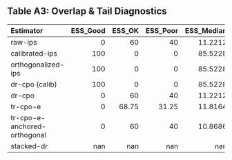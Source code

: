 ## Table A3: Overlap & Tail Diagnostics

| Estimator                    |   ESS_Good |   ESS_OK |   ESS_Poor |   ESS_Median |   Tail_Good |   Tail_OK |   Tail_Poor |   Tail_Median |   Hell_Good |   Hell_OK |   Hell_Poor |   Hell_Median |
|:-----------------------------|-----------:|---------:|-----------:|-------------:|------------:|----------:|------------:|--------------:|------------:|----------:|------------:|--------------:|
| raw-ips                      |          0 |    60    |      40    |      11.2212 |      0      |   0       |         100 |      0.554501 |     33.3333 |         0 |     66.6667 |      0.164174 |
| calibrated-ips               |        100 |     0    |       0    |      85.5228 |     94.6667 |   1.33333 |           4 |     10.1014   |    100      |         0 |      0      |      0.996639 |
| orthogonalized-ips           |        100 |     0    |       0    |      85.5228 |     94.6667 |   1.33333 |           4 |     10.1014   |    100      |         0 |      0      |      0.996639 |
| dr-cpo (calib)               |        100 |     0    |       0    |      85.5228 |     94.6667 |   1.33333 |           4 |     10.1014   |    100      |         0 |      0      |      0.996639 |
| dr-cpo                       |          0 |    60    |      40    |      11.2212 |      0      |   0       |         100 |      0.554501 |     33.3333 |         0 |     66.6667 |      0.164174 |
| tr-cpo-e                     |          0 |    68.75 |      31.25 |      11.8164 |      0      |   0       |         100 |      0.55231  |     33.3333 |         0 |     66.6667 |      0.176374 |
| tr-cpo-e-anchored-orthogonal |          0 |    60    |      40    |      10.8686 |      0      |   0       |         100 |      0.55231  |     33.3333 |         0 |     66.6667 |      0.176374 |
| stacked-dr                   |        nan |   nan    |     nan    |     nan      |    nan      | nan       |         nan |    nan        |    nan      |       nan |    nan      |    nan        |